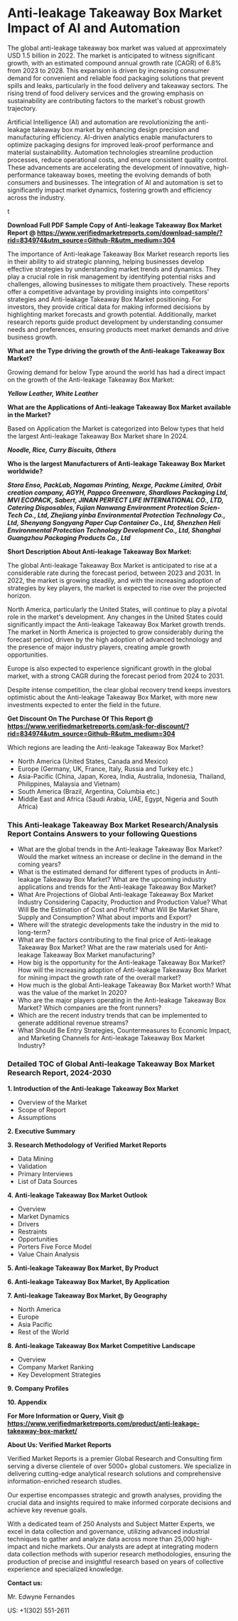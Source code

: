 <meta name="title" content="Global Anti-leakage Takeaway Box Market Impact of AI and Automation"><meta name="description" content="The global anti-leakage takeaway box market was valued at approximately USD 1.5 billion in 2022. The market is anticipated to witness significant growth, with an estim"><meta name="title" content="Anti-leakage Takeaway Box Market Size, Share, Scope, Trends, Growth, Opportunities, Analysis, Forecast"><h1>Anti-leakage Takeaway Box Market Impact of AI and Automation</h1><p>The global anti-leakage takeaway box market was valued at approximately USD 1.5 billion in 2022. The market is anticipated to witness significant growth, with an estimated compound annual growth rate (CAGR) of 6.8% from 2023 to 2028. This expansion is driven by increasing consumer demand for convenient and reliable food packaging solutions that prevent spills and leaks, particularly in the food delivery and takeaway sectors. The rising trend of food delivery services and the growing emphasis on sustainability are contributing factors to the market's robust growth trajectory.</p><p>Artificial Intelligence (AI) and automation are revolutionizing the anti-leakage takeaway box market by enhancing design precision and manufacturing efficiency. AI-driven analytics enable manufacturers to optimize packaging designs for improved leak-proof performance and material sustainability. Automation technologies streamline production processes, reduce operational costs, and ensure consistent quality control. These advancements are accelerating the development of innovative, high-performance takeaway boxes, meeting the evolving demands of both consumers and businesses. The integration of AI and automation is set to significantly impact market dynamics, fostering growth and efficiency across the industry.</p>t</p><p id="" class=""><strong>Download Full PDF Sample Copy of Anti-leakage Takeaway Box Market Report @ <a href="https://www.verifiedmarketreports.com/download-sample/?rid=834974&utm_source=Github-R&utm_medium=304" target="_blank">https://www.verifiedmarketreports.com/download-sample/?rid=834974&utm_source=Github-R&utm_medium=304</a></strong></p><p>The importance of&nbsp;Anti-leakage Takeaway Box Market research reports lies in their ability to aid strategic planning, helping businesses develop effective strategies by understanding market trends and dynamics. They play a crucial role in risk management by identifying potential risks and challenges, allowing businesses to mitigate them proactively. These reports offer a competitive advantage by providing insights into competitors' strategies and Anti-leakage Takeaway Box Market positioning. For investors, they provide critical data for making informed decisions by highlighting market forecasts and growth potential. Additionally, market research reports guide product development by understanding consumer needs and preferences, ensuring products meet market demands and drive business growth.</p><p><strong>What are the&nbsp;Type driving the growth of the Anti-leakage Takeaway Box Market?</strong></p><p id="" class="">Growing demand for below Type around the world has had a direct impact on the growth of the Anti-leakage Takeaway Box Market:</p><em><strong>Yellow Leather, White Leather</strong></em></p><strong>What are the&nbsp;Applications&nbsp;of Anti-leakage Takeaway Box Market available in the Market?</strong></p><p id="" class="">Based on Application the Market is categorized into Below types that held the largest Anti-leakage Takeaway Box Market share In 2024.</p><em><strong>Noodle, Rice, Curry Biscuits, Others</strong></em></p><strong>Who is the largest Manufacturers of Anti-leakage Takeaway Box Market worldwide?</strong></p><p><em><strong>Stora Enso, PackLab, Nagamas Printing, Nexge, Packme Limited, Orbit creation company, AGYH, Pappco Greenware, Shardlows Packaging Ltd, MVI ECOPACK, Sabert, JINAN PERFECT LIFE INTERNATIONAL CO., LTD, Catering Disposables, Fujian Nanwang Environment Protection Scien-Tech Co., Ltd, Zhejiang yinba Environmental Protection Technology Co., Ltd, Shenyang Songyang Paper Cup Container Co., Ltd, Shenzhen Heli Environmental Protection Technology Development Co., Ltd, Shanghai Guangzhou Packaging Products Co., Ltd</strong></em></p><p id="" class=""><strong>Short Description About Anti-leakage Takeaway Box Market:</strong></p><p>The global Anti-leakage Takeaway Box Market is anticipated to rise at a considerable rate during the forecast period, between 2023 and 2031. In 2022, the market is growing steadily, and with the increasing adoption of strategies by key players, the market is expected to rise over the projected horizon.</p><p>North America, particularly the United States, will continue to play a pivotal role in the market's development. Any changes in the United States could significantly impact the Anti-leakage Takeaway Box Market growth trends. The market in North America is projected to grow considerably during the forecast period, driven by the high adoption of advanced technology and the presence of major industry players, creating ample growth opportunities.</p><p>Europe is also expected to experience significant growth in the global market, with a strong CAGR during the forecast period from 2024 to 2031.</p><p>Despite intense competition, the clear global recovery trend keeps investors optimistic about the Anti-leakage Takeaway Box Market, with more new investments expected to enter the field in the future.</p><p id="" class=""><strong>Get Discount On The Purchase Of This Report @ <a href="https://www.verifiedmarketreports.com/ask-for-discount/?rid=834974&utm_source=Github-R&utm_medium=304" target="_blank">https://www.verifiedmarketreports.com/ask-for-discount/?rid=834974&utm_source=Github-R&utm_medium=304</a></strong></p>Which regions are leading the Anti-leakage Takeaway Box Market?</p><ul><li>North America (United States, Canada and Mexico)</li><li>Europe (Germany, UK, France, Italy, Russia and Turkey etc.)</li><li>Asia-Pacific (China, Japan, Korea, India, Australia, Indonesia, Thailand, Philippines, Malaysia and Vietnam)</li><li>South America (Brazil, Argentina, Columbia etc.)</li><li>Middle East and Africa (Saudi Arabia, UAE, Egypt, Nigeria and South Africa)</li></ul><h3 id="" class="">This Anti-leakage Takeaway Box Market Research/Analysis Report Contains Answers to your following Questions</h3><ul><li>What are the global trends in the Anti-leakage Takeaway Box Market? Would the market witness an increase or decline in the demand in the coming years?</li><li>What is the estimated demand for different types of products in Anti-leakage Takeaway Box Market? What are the upcoming industry applications and trends for the Anti-leakage Takeaway Box Market?</li><li>What Are Projections of Global Anti-leakage Takeaway Box Market Industry Considering Capacity, Production and Production Value? What Will Be the Estimation of Cost and Profit? What Will Be Market Share, Supply and Consumption? What about imports and Export?</li><li>Where will the strategic developments take the industry in the mid to long-term?</li><li>What are the factors contributing to the final price of Anti-leakage Takeaway Box Market? What are the raw materials used for Anti-leakage Takeaway Box Market manufacturing?</li><li>How big is the opportunity for the Anti-leakage Takeaway Box Market? How will the increasing adoption of Anti-leakage Takeaway Box Market for mining impact the growth rate of the overall market?</li><li>How much is the global Anti-leakage Takeaway Box Market worth? What was the value of the market In 2020?</li><li>Who are the major players operating in the Anti-leakage Takeaway Box Market? Which companies are the front runners?</li><li>Which are the recent industry trends that can be implemented to generate additional revenue streams?</li><li>What Should Be Entry Strategies, Countermeasures to Economic Impact, and Marketing Channels for Anti-leakage Takeaway Box Market Industry?</li></ul><h3 id="" class="">Detailed TOC of Global Anti-leakage Takeaway Box Market Research Report, 2024-2030</h3><p id="" class=""><strong>1. Introduction of the Anti-leakage Takeaway Box Market</strong></p><ul><li>Overview of the Market</li><li>Scope of Report</li><li>Assumptions</li></ul><p id="" class=""><strong>2. Executive Summary</strong></p><p id="" class=""><strong>3. Research Methodology of Verified Market Reports</strong></p><ul><li>Data Mining</li><li>Validation</li><li>Primary Interviews</li><li>List of Data Sources</li></ul><p id="" class=""><strong>4. Anti-leakage Takeaway Box Market Outlook</strong></p><ul><li>Overview</li><li>Market Dynamics</li><li>Drivers</li><li>Restraints</li><li>Opportunities</li><li>Porters Five Force Model</li><li>Value Chain Analysis</li></ul><p id="" class=""><strong>5. Anti-leakage Takeaway Box Market, By Product</strong></p><p id="" class=""><strong>6. Anti-leakage Takeaway Box Market, By Application</strong></p><p id="" class=""><strong>7. Anti-leakage Takeaway Box Market, By Geography</strong></p><ul><li>North America</li><li>Europe</li><li>Asia Pacific</li><li>Rest of the World</li></ul><p id="" class=""><strong>8. Anti-leakage Takeaway Box Market Competitive Landscape</strong></p><ul><li>Overview</li><li>Company Market Ranking</li><li>Key Development Strategies</li></ul><p id="" class=""><strong>9. Company Profiles</strong></p><p id="" class=""><strong>10. Appendix</strong></p><p id="" class=""><strong>For More Information or Query, Visit @ <a href="https://www.verifiedmarketreports.com/product/anti-leakage-takeaway-box-market/" target="_blank">https://www.verifiedmarketreports.com/product/anti-leakage-takeaway-box-market/</a></strong></p><p id="" class=""><strong>About Us: Verified Market Reports</strong></p><p id="" class="">Verified Market Reports is a premier Global Research and Consulting firm serving a diverse clientele of over 5000+ global customers. We specialize in delivering cutting-edge analytical research solutions and comprehensive information-enriched research studies.</p><p id="" class="">Our expertise encompasses strategic and growth analyses, providing the crucial data and insights required to make informed corporate decisions and achieve key revenue goals.</p><p id="" class="">With a dedicated team of 250 Analysts and Subject Matter Experts, we excel in data collection and governance, utilizing advanced industrial techniques to gather and analyze data across more than 25,000 high-impact and niche markets. Our analysts are adept at integrating modern data collection methods with superior research methodologies, ensuring the production of precise and insightful research based on years of collective experience and specialized knowledge.</p><p id="" class=""><strong>Contact us:</strong></p><p id="" class="">Mr. Edwyne Fernandes</p><p id="" class="">US: +1(302) 551-2611</p>